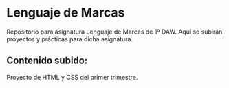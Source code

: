 # Lenguaje de Marcas

Repositorio para asignatura Lenguaje de Marcas de 1º DAW. Aquí se subirán proyectos y prácticas para dicha asignatura.

## Contenido subido: 

Proyecto de HTML y CSS del primer trimestre.
